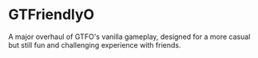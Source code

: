 # GTFriendlyO
A major overhaul of GTFO's vanilla gameplay, designed for a more casual but still fun and challenging experience with friends.
